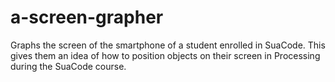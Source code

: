 # a-screen-grapher  
Graphs the screen of the smartphone of a student enrolled in SuaCode. This gives them an idea of how to position objects on their screen in Processing during the SuaCode course. 
